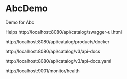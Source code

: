 # AbcDemo
Demo for Abc

Helps
http://localhost:8080/api/catalog/swagger-ui.html

http://localhost:8080/api/catalog/products/docker
 
http://localhost:8080/api/catalog/v3/api-docs

http://localhost:8080/api/catalog/v3/api-docs.yaml

http://localhost:9001/monitor/health